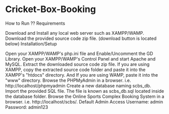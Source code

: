 # Cricket-Box-Booking
How to Run ??
Requirements

Download and Install any local web server such as XAMPP/WAMP.
Download the provided source code zip file. (download button is located below)
Installation/Setup

Open your XAMPP/WAMP's php.ini file and Enable/Uncomment the GD Library.
Open your XAMPP/WAMP's Control Panel and start Apache and MySQL.
Extract the downloaded source code zip file.
If you are using XAMPP, copy the extracted source code folder and paste it into the XAMPP's "htdocs" directory. And If you are using WAMP, paste it into the "www" directory.
Browse the PHPMyAdmin in a browser. i.e. http://localhost/phpmyadmin
Create a new database naming scbs_db.
Import the provided SQL file. The file is known as scbs_db.sql located inside the database folder.
Browse the Online Sports Complex Booking System in a browser. i.e. http://localhost/scbs/.
Default Admin Access
Username: admin
Password: admin123
